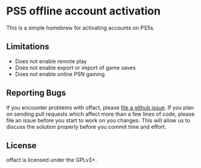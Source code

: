 # PS5 offline account activation
This is a simple homebrew for activating accounts on PS5s.

## Limitations
- Does not enable remote play
- Does not enable export or import of game saves
- Does not enable online PSN gaming

## Reporting Bugs
If you encounter problems with offact, please [file a github issue][issues].
If you plan on sending pull requests which affect more than a few lines of code,
please file an issue before you start to work on you changes. This will allow us
to discuss the solution properly before you commit time and effort.

## License
offact is licensed under the GPLv3+.

[issues]: https://github.com/ps5-payload-dev/offact/issues/new